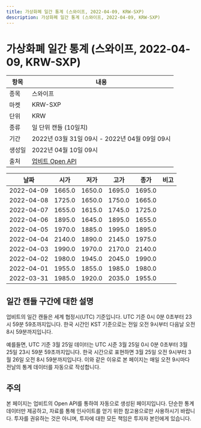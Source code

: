 ```yaml
---
title: 가상화폐 일간 통계 (스와이프, 2022-04-09, KRW-SXP)
description: 가상화폐 일간 통계 (스와이프, 2022-04-09, KRW-SXP)
---
```



가상화폐 일간 통계 (스와이프, 2022-04-09, KRW-SXP)
===

|항목|내용|
|--|--|
|종목|스와이프|
|마켓|KRW-SXP|
|단위|KRW|
|종류|일 단위 캔들 (10일치)|
|기간|2022년 03월 31일 09시 - 2022년 04월 09일 09시|
|생성일|2022년 04월 10일 09시|
|출처|[업비트 Open API](https://docs.upbit.com)|


|날짜|시가|저가|고가|종가|비고|
|--|--|--|--|--|--|
|2022-04-09|1665.0|1650.0|1695.0|1695.0|    |
|2022-04-08|1725.0|1650.0|1750.0|1665.0|    |
|2022-04-07|1655.0|1615.0|1745.0|1725.0|    |
|2022-04-06|1895.0|1645.0|1895.0|1655.0|    |
|2022-04-05|1970.0|1885.0|1995.0|1895.0|    |
|2022-04-04|2140.0|1890.0|2145.0|1975.0|    |
|2022-04-03|1990.0|1970.0|2170.0|2140.0|    |
|2022-04-02|1980.0|1945.0|2045.0|1990.0|    |
|2022-04-01|1955.0|1855.0|1985.0|1980.0|    |
|2022-03-31|1985.0|1920.0|2035.0|1955.0|    |


일간 캔들 구간에 대한 설명
---


업비트의 일간 캔들은 세계 협정시(UTC) 기준입니다. 
UTC 기준 0시 0분 0초부터 23시 59분 59초까지입니다. 
한국 시간인 KST 기준으로는 전일 오전 9시부터 다음날 오전 8시 59분까지입니다. 


예를들면, UTC 기준 3월 25일 데이터는 UTC 시준 3월 25일 0시 0분 0초부터 3월 25일 23시 59분 59초까지입니다. 
한국 시간으로 표현하면 3월 25일 오전 9시부터 3월 26일 오전 8시 59분까지입니다. 
이와 같은 이유로 본 페이지는 매일 오전 9시마다 전날의 통계 데이터를 자동으로 작성합니다. 


주의
---


본 페이지는 업비트의 Open API를 통하여 자동으로 생성된 페이지입니다. 
단순한 통계 데이터만 제공하고, 자료를 통해 인사이트를 얻기 위한 참고용으로만 사용하시기 바랍니다. 
투자를 권유하는 것은 아니며, 투자에 대한 모든 책임은 투자자 본인에게 있습니다. 
